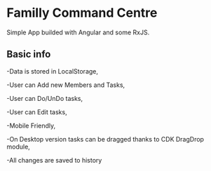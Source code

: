 # Familly Command Centre

Simple App builded with Angular and some RxJS. 

## Basic info

-Data is stored in LocalStorage,

-User can Add new Members and Tasks,

-User can Do/UnDo tasks,

-User can Edit tasks,

-Mobile Friendly,

-On Desktop version tasks can be dragged thanks to CDK DragDrop module,

-All changes are saved to history




